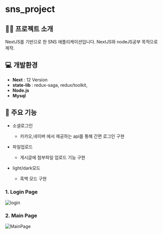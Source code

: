 # sns_project

## 👨‍🏫 프로젝트 소개
NextJS를 기반으로 한 SNS 애플리케이션입니다. NextJS와 nodeJS공부 목적으로 제작.

## 💻 개발환경
- **Next** : 12 Version
- **state-lib** : redux-saga, redux/toolkit,   
- **Node.js**
- **Mysql**

## 📌 주요 기능
- 소셜로그인
    - 카카오,네이버 에서 제공하는 api를 통해 간편 로그인 구현
    
- 파일업로드
    - 게시글에 첨부파일 업로드 기능 구현

- light/dark모드
    - 흑백 모드 구현



### 1. Login Page

![login](https://github.com/csh29/sns_project/assets/86338199/624e2667-c2dc-4a73-8a2f-16c096094182)

### 2. Main Page

![MainPage](https://github.com/csh29/sns_project/assets/86338199/a1650eca-c97b-42bf-af0c-1e0800e384f4)
